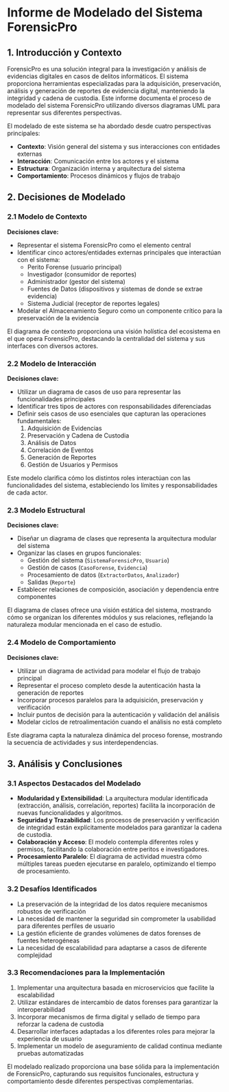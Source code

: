 # Informe de Modelado del Sistema ForensicPro

## 1. Introducción y Contexto

ForensicPro es una solución integral para la investigación y análisis de evidencias digitales en casos de delitos informáticos. El sistema proporciona herramientas especializadas para la adquisición, preservación, análisis y generación de reportes de evidencia digital, manteniendo la integridad y cadena de custodia. Este informe documenta el proceso de modelado del sistema ForensicPro utilizando diversos diagramas UML para representar sus diferentes perspectivas.

El modelado de este sistema se ha abordado desde cuatro perspectivas principales:
- **Contexto**: Visión general del sistema y sus interacciones con entidades externas
- **Interacción**: Comunicación entre los actores y el sistema
- **Estructura**: Organización interna y arquitectura del sistema
- **Comportamiento**: Procesos dinámicos y flujos de trabajo

## 2. Decisiones de Modelado

### 2.1 Modelo de Contexto

**Decisiones clave:**
- Representar el sistema ForensicPro como el elemento central
- Identificar cinco actores/entidades externas principales que interactúan con el sistema:
  - Perito Forense (usuario principal)
  - Investigador (consumidor de reportes)
  - Administrador (gestor del sistema)
  - Fuentes de Datos (dispositivos y sistemas de donde se extrae evidencia)
  - Sistema Judicial (receptor de reportes legales)
- Modelar el Almacenamiento Seguro como un componente crítico para la preservación de la evidencia

El diagrama de contexto proporciona una visión holística del ecosistema en el que opera ForensicPro, destacando la centralidad del sistema y sus interfaces con diversos actores.

### 2.2 Modelo de Interacción

**Decisiones clave:**
- Utilizar un diagrama de casos de uso para representar las funcionalidades principales
- Identificar tres tipos de actores con responsabilidades diferenciadas
- Definir seis casos de uso esenciales que capturan las operaciones fundamentales:
  1. Adquisición de Evidencias
  2. Preservación y Cadena de Custodia
  3. Análisis de Datos
  4. Correlación de Eventos
  5. Generación de Reportes
  6. Gestión de Usuarios y Permisos

Este modelo clarifica cómo los distintos roles interactúan con las funcionalidades del sistema, estableciendo los límites y responsabilidades de cada actor.

### 2.3 Modelo Estructural

**Decisiones clave:**
- Diseñar un diagrama de clases que representa la arquitectura modular del sistema
- Organizar las clases en grupos funcionales:
  - Gestión del sistema (`SistemaForensicPro`, `Usuario`)
  - Gestión de casos (`CasoForense`, `Evidencia`)
  - Procesamiento de datos (`ExtractorDatos`, `Analizador`) 
  - Salidas (`Reporte`)
- Establecer relaciones de composición, asociación y dependencia entre componentes

El diagrama de clases ofrece una visión estática del sistema, mostrando cómo se organizan los diferentes módulos y sus relaciones, reflejando la naturaleza modular mencionada en el caso de estudio.

### 2.4 Modelo de Comportamiento

**Decisiones clave:**
- Utilizar un diagrama de actividad para modelar el flujo de trabajo principal
- Representar el proceso completo desde la autenticación hasta la generación de reportes
- Incorporar procesos paralelos para la adquisición, preservación y verificación
- Incluir puntos de decisión para la autenticación y validación del análisis
- Modelar ciclos de retroalimentación cuando el análisis no está completo

Este diagrama capta la naturaleza dinámica del proceso forense, mostrando la secuencia de actividades y sus interdependencias.

## 3. Análisis y Conclusiones

### 3.1 Aspectos Destacados del Modelado

- **Modularidad y Extensibilidad**: La arquitectura modular identificada (extracción, análisis, correlación, reportes) facilita la incorporación de nuevas funcionalidades y algoritmos.
- **Seguridad y Trazabilidad**: Los procesos de preservación y verificación de integridad están explícitamente modelados para garantizar la cadena de custodia.
- **Colaboración y Acceso**: El modelo contempla diferentes roles y permisos, facilitando la colaboración entre peritos e investigadores.
- **Procesamiento Paralelo**: El diagrama de actividad muestra cómo múltiples tareas pueden ejecutarse en paralelo, optimizando el tiempo de procesamiento.

### 3.2 Desafíos Identificados

- La preservación de la integridad de los datos requiere mecanismos robustos de verificación
- La necesidad de mantener la seguridad sin comprometer la usabilidad para diferentes perfiles de usuario
- La gestión eficiente de grandes volúmenes de datos forenses de fuentes heterogéneas
- La necesidad de escalabilidad para adaptarse a casos de diferente complejidad

### 3.3 Recomendaciones para la Implementación

1. Implementar una arquitectura basada en microservicios que facilite la escalabilidad
2. Utilizar estándares de intercambio de datos forenses para garantizar la interoperabilidad
3. Incorporar mecanismos de firma digital y sellado de tiempo para reforzar la cadena de custodia
4. Desarrollar interfaces adaptadas a los diferentes roles para mejorar la experiencia de usuario
5. Implementar un modelo de aseguramiento de calidad continua mediante pruebas automatizadas

El modelado realizado proporciona una base sólida para la implementación de ForensicPro, capturando sus requisitos funcionales, estructura y comportamiento desde diferentes perspectivas complementarias.